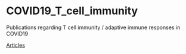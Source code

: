 # COVID19_T_cell_immunity
Publications regarding T cell immunity / adaptive immune responses in COVID19


[Articles](ReadingList.MD)
